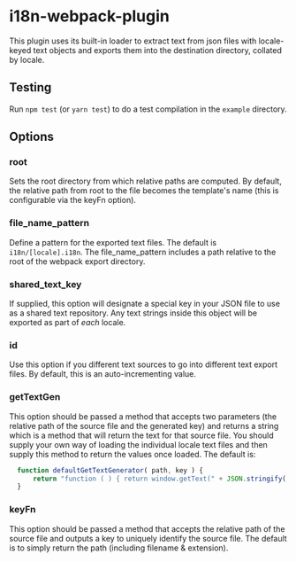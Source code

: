 # i18n-webpack-plugin
This plugin uses its built-in loader to extract text from json files with locale-keyed text objects and exports them into the 
destination directory, collated by locale.

## Testing
Run `npm test` (or `yarn test`) to do a test compilation in the `example` directory.

## Options

### root
Sets the root directory from which relative paths are computed. By default, the relative path from root to the file becomes the template's name (this is configurable via the keyFn option).

### file_name_pattern
Define a pattern for the exported text files. The default is `i18n/[locale].i18n`. The file_name_pattern includes a path relative to the root of the webpack export directory.

### shared_text_key
If supplied, this option will designate a special key in your JSON file to use as a shared text repository. Any text strings inside this object will be exported as part of _each_ locale.

### id
Use this option if you different text sources to go into different text export files. By default, this is an auto-incrementing value.

### getTextGen
This option should be passed a method that accepts two parameters (the relative path of the source file and the generated key) and returns a string which is a method that will return the text for that source file. You should supply your own way of loading the individual locale text files and then supply this method to return the values once loaded. The default is:
```javascript
  function defaultGetTextGenerator( path, key ) {
	  return "function ( ) { return window.getText(" + JSON.stringify( key ) + "); }";
  }
```

### keyFn
This option should be passed a method that accepts the relative path of the source file and outputs a key to uniquely identify the source file. The default is to simply return the path (including filename & extension).